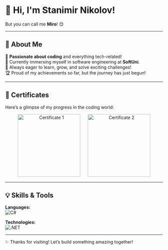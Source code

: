 # 👋 Hi, I'm Stanimir Nikolov!  
But you can call me **Miro**! 😊  

---

## 🚀 About Me  
👀 **Passionate about coding** and everything tech-related!  
🌱 Currently immersing myself in software engineering at **SoftUni**.  
🎯 Always eager to learn, grow, and solve exciting challenges!  
🏆 Proud of my achievements so far, but the journey has just begun!  

---

## 📜 Certificates  
Here’s a glimpse of my progress in the coding world:  

<p align="center">
  <img src="https://github.com/MiroNikolov01/MiroNikolov01/assets/166949863/d06d1497-3d56-4ddb-a3a4-7df80abed8ec" alt="Certificate 1" width="200" style="margin: 0 10px;"/>
  <img src="https://github.com/user-attachments/assets/bb24277c-49f2-4d17-aa02-a6b7a267c6bb" alt="Certificate 2" width="200" style="margin: 0 10px;"/>
</p>  

---

## 💡 Skills & Tools  
**Languages:**  
![C#](https://img.shields.io/badge/C%23-%23239120.svg?style=for-the-badge&logo=c-sharp&logoColor=white)  

**Technologies:**  
![.NET](https://img.shields.io/badge/.NET-%235C2D91.svg?style=for-the-badge&logo=dotnet&logoColor=white)  

---

✨ Thanks for visiting! Let’s build something amazing together!  
